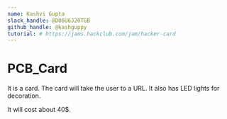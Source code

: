 ```yaml
---
name: Kashvi Gupta
slack_handle: @D06U6J20TGB
github_handle: @kashguppy
tutorial: # https://jams.hackclub.com/jam/hacker-card
---
```


# PCB_Card

<!-- Describe your board in 2-3 sentences. What are you making? What will it do? -->
It is a card. The card will take the user to a URL. It also has LED lights for decoration.
<!-- How much is it going to cost? -->
It will cost about 40$.
<!-- Tell us a little bit about your design process. What were some challenges? What helped? ***Totally optional*** -->
